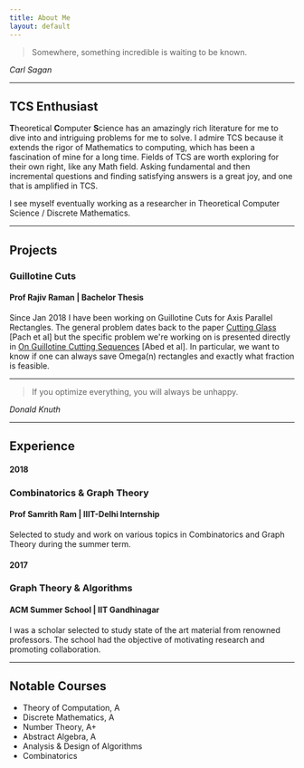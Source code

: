 ```yaml
---
title: About Me
layout: default
---
```


> Somewhere, something incredible is waiting to be known.

*Carl Sagan*

___

TCS Enthusiast
------
**T**heoretical **C**omputer **S**cience has an amazingly rich literature for me to dive into and intriguing problems for me to solve. I admire TCS because it extends the rigor of Mathematics to computing, which has been a fascination of mine for a long time. Fields of TCS are worth exploring for their own right, like any Math field. Asking fundamental and then incremental questions and finding satisfying answers is a great joy, and one that is amplified in TCS.

I see myself eventually working as a researcher in Theoretical Computer Science / Discrete Mathematics.

___

Projects
------
### Guillotine Cuts
#### Prof Rajiv Raman | Bachelor Thesis
Since Jan 2018 I have been working on Guillotine Cuts for Axis Parallel Rectangles. The general problem dates back to the paper [Cutting Glass](https://dl.acm.org/citation.cfm?id=336223) [Pach et al] but the specific problem we're working on is presented directly in [On Guillotine Cutting Sequences](http://drops.dagstuhl.de/opus/volltexte/2015/5291/) [Abed et al]. In particular, we want to know if one can always save Omega(n) rectangles and exactly what fraction is feasible.

___

> If you optimize everything, you will always be unhappy.

*Donald Knuth*

___

## Experience


#### 2018
### Combinatorics & Graph Theory
####  Prof Samrith Ram | IIIT-Delhi Internship
Selected to study and work on various topics in Combinatorics and Graph Theory during the summer term.


#### 2017
### Graph Theory & Algorithms
#### ACM Summer School | IIT Gandhinagar
I was a scholar selected to study state of the art material from renowned professors. The school had the objective of motivating research and promoting collaboration. 

___

Notable Courses
------

 - Theory of Computation, A
 - Discrete Mathematics, A
 - Number Theory, A+ 
 - Abstract Algebra, A
 - Analysis & Design of Algorithms
 - Combinatorics

